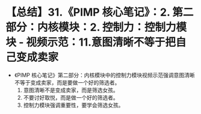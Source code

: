 # 【总结】31.《PIMP 核心笔记》：2. 第二部分：内核模块：2. 控制力：控制力模块 - 视频示范：11.意图清晰不等于把自己变成卖家

-   《PIMP 核心笔记》第二部分：内核模块中的控制力模块视频示范强调意图清晰不等于变成卖家，而是要做一个好的筛选者。
    1.  意图清晰不是变成卖家，而是筛选女孩。
    2.  不要讨好取悦，而是做一个好的筛选者。
    3.  控制力模块强调重要性，要学会筛选女孩。